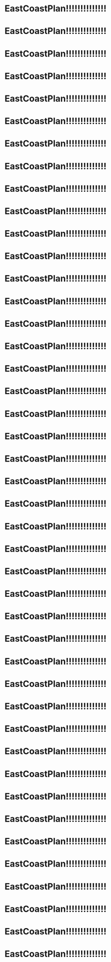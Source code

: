 # EastCoastPlan!!!!!!!!!!!!!!
# EastCoastPlan!!!!!!!!!!!!!!
# EastCoastPlan!!!!!!!!!!!!!!
# EastCoastPlan!!!!!!!!!!!!!!
# EastCoastPlan!!!!!!!!!!!!!!
# EastCoastPlan!!!!!!!!!!!!!!
# EastCoastPlan!!!!!!!!!!!!!!
# EastCoastPlan!!!!!!!!!!!!!!
# EastCoastPlan!!!!!!!!!!!!!!
# EastCoastPlan!!!!!!!!!!!!!!
# EastCoastPlan!!!!!!!!!!!!!!
# EastCoastPlan!!!!!!!!!!!!!!
# EastCoastPlan!!!!!!!!!!!!!!
# EastCoastPlan!!!!!!!!!!!!!!
# EastCoastPlan!!!!!!!!!!!!!!
# EastCoastPlan!!!!!!!!!!!!!!
# EastCoastPlan!!!!!!!!!!!!!!
# EastCoastPlan!!!!!!!!!!!!!!
# EastCoastPlan!!!!!!!!!!!!!!
# EastCoastPlan!!!!!!!!!!!!!!
# EastCoastPlan!!!!!!!!!!!!!!
# EastCoastPlan!!!!!!!!!!!!!!
# EastCoastPlan!!!!!!!!!!!!!!
# EastCoastPlan!!!!!!!!!!!!!!
# EastCoastPlan!!!!!!!!!!!!!!
# EastCoastPlan!!!!!!!!!!!!!!
# EastCoastPlan!!!!!!!!!!!!!!
# EastCoastPlan!!!!!!!!!!!!!!
# EastCoastPlan!!!!!!!!!!!!!!
# EastCoastPlan!!!!!!!!!!!!!!
# EastCoastPlan!!!!!!!!!!!!!!
# EastCoastPlan!!!!!!!!!!!!!!
# EastCoastPlan!!!!!!!!!!!!!!
# EastCoastPlan!!!!!!!!!!!!!!
# EastCoastPlan!!!!!!!!!!!!!!
# EastCoastPlan!!!!!!!!!!!!!!
# EastCoastPlan!!!!!!!!!!!!!!
# EastCoastPlan!!!!!!!!!!!!!!
# EastCoastPlan!!!!!!!!!!!!!!
# EastCoastPlan!!!!!!!!!!!!!!
# EastCoastPlan!!!!!!!!!!!!!!
# EastCoastPlan!!!!!!!!!!!!!!
# EastCoastPlan!!!!!!!!!!!!!!
